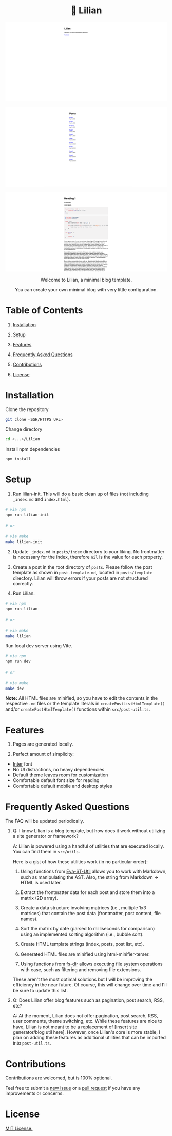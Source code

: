 <h1 align="center">🌼 Lilian</h1>

![lilian](./screenshots/lilian.png)

![post-list](./screenshots/post-list.png)

![post](./screenshots/post.png)

<p align="center">Welcome to Lilian, a minimal blog template.</p>

<p align="center">You can create your own minimal blog with very little configuration.</p>

# Table of Contents

1. [Installation](#installation)

2. [Setup](#setup)

3. [Features](#features)

4. [Frequently Asked Questions](#frequently-asked-questions)

5. [Contributions](#contributions)

6. [License](#license)

# Installation

Clone the repository

```bash
git clone <SSH/HTTPS URL>
```

Change directory

```bash
cd <...>/Lilian
```

Install npm dependencies

```bash
npm install
```

# Setup

1. Run lilian-init. This will do a basic clean up of files (not including `_index.md` and `index.html`).

```bash
# via npm
npm run lilian-init

# or

# via make
make lilian-init
```

2. Update `_index.md` in `posts/index` directory to your liking. No frontmatter is necessary for the index, therefore `nil` is the value for each property.

3. Create a post in the root directory of `posts`. Please follow the post template as shown in `post-template.md`, located in `posts/template` directory. Lilian will throw errors if your posts are not structured correctly.

3. Run Lilian.

```bash
# via npm
npm run lilian

# or 

# via make
make lilian
```

Run local dev server using Vite.

```bash
# via npm
npm run dev

# or 

# via make
make dev
```

**Note:** All HTML files are minified, so you have to edit the contents in the respective `.md` files or the template literals in `createPostListHtmlTemplate()` and/or `createPostHtmlTemplate()` functions within `src/post-util.ts`.

# Features

1. Pages are generated locally.

2. Perfect amount of simplicity:

- [Inter](https://github.com/rsms/inter) font
- No UI distractions, no heavy dependencies
- Default theme leaves room for customization
- Comfortable default font size for reading
- Comfortable default mobile and desktop styles

# Frequently Asked Questions

The FAQ will be updated periodically.

1. Q: I know Lilian is a blog template, but how does it work without utilizing a site generator or framework?

    A: Lilian is powered using a handful of utilities that are executed locally. You can find them in `src/utils`.
    
    Here is a gist of how these utilities work (in no particular order):
    
    1. Using functions from [Eva-ST-Util](https://github.com/alexwkleung/Eva-ST-Util) allows you to work with Markdown, such as manipulating the AST. Also, the string from Markdown -> HTML is used later.
    
    2. Extract the frontmatter data for each post and store them into a matrix (2D array).

    3. Create a data structure involving matrices (i.e., multiple 1x3 matrices) that contain the post data (frontmatter, post content, file names). 

    4. Sort the matrix by date (parsed to milliseconds for comparison) using an implemented sorting algorithm (i.e., bubble sort).

    5. Create HTML template strings (index, posts, post list, etc). 

    6. Generated HTML files are minified using html-minifier-terser.

    7. Using functions from [fs-dir](https://github.com/alexwkleung/fs-dir) allows executing file system operations with ease, such as filtering and removing file extensions.
    
    These aren't the most optimal solutions but I will be improving the efficiency in the near future. Of course, this will change over time and I'll be sure to update this list.

2. Q: Does Lilian offer blog features such as pagination, post search, RSS, etc?

    A: At the moment, Lilian does not offer pagination, post search, RSS, user comments, theme switching, etc. While these features are nice to have, Lilian is not meant to be a replacement of [insert site generator/blog util here]. However, once Lilian's core is more stable, I plan on adding these features as additional utilities that can be imported into `post-util.ts`.

# Contributions

Contributions are welcomed, but is 100% optional.

Feel free to submit a [new issue](https://github.com/alexwkleung/Lilian/issues) or a [pull request](https://github.com/alexwkleung/Lilian/pulls) if you have any improvements or concerns.

# License 

[MIT License.](https://github.com/alexwkleung/Lilian/blob/main/LICENSE)